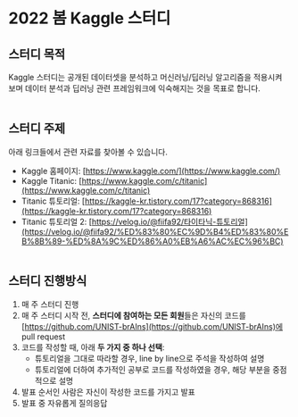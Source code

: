 # 2022 봄 Kaggle 스터디

## 스터디 목적

Kaggle 스터디는 공개된 데이터셋을 분석하고 머신러닝/딥러닝 알고리즘을 적용시켜 보며 데이터 분석과 딥러닝 관련 프레임워크에 익숙해지는 것을 목표로 합니다.<br/><br/>

## 스터디 주제

아래 링크들에서 관련 자료를 찾아볼 수 있습니다.

- Kaggle 홈페이지: [https://www.kaggle.com/](https://www.kaggle.com/)
- Kaggle Titanic: [https://www.kaggle.com/c/titanic](https://www.kaggle.com/c/titanic)
- Titanic 튜토리얼: [https://kaggle-kr.tistory.com/17?category=868316](https://kaggle-kr.tistory.com/17?category=868316)
- Titanic 튜토리얼 2: [https://velog.io/@fiifa92/타이타닉-튜토리얼](https://velog.io/@fiifa92/%ED%83%80%EC%9D%B4%ED%83%80%EB%8B%89-%ED%8A%9C%ED%86%A0%EB%A6%AC%EC%96%BC)<br/><br/>

## 스터디 진행방식

1. 매 주 스터디 진행
2. 매 주 스터디 시작 전, **스터디에 참여하는 모든 회원**들은 자신의 코드를 [https://github.com/UNIST-brAIns](https://github.com/UNIST-brAIns)에 pull request
3. 코드를 작성할 때, 아래 **두 가지 중 하나 선택**:
    - 튜토리얼을 그대로 따라할 경우, line by line으로 주석을 작성하여 설명
    - 튜토리얼에 더하여 추가적인 공부로 코드를 작성하였을 경우, 해당 부분을 중점적으로 설명
4. 발표 순서인 사람은 자신이 작성한 코드를 가지고 발표
5. 발표 중 자유롭게 질의응답
